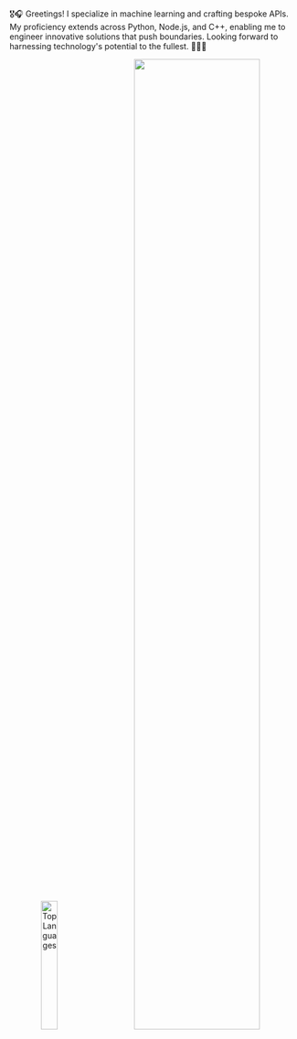 🎖️🎧 Greetings! 
I specialize in machine learning and crafting bespoke APIs. My proficiency extends across Python, Node.js, and C++, enabling me to engineer innovative solutions that push boundaries. Looking forward to harnessing technology's potential to the fullest. 🌟👩‍💻


<p align="center">
<img src="https://github-readme-stats.vercel.app/api/top-langs/?username=melch-inno&hide=html,css&hide_border=true&theme=tokyonight" alt="Top Languages" width="24%"/>&nbsp;&nbsp;&nbsp;&nbsp;&nbsp;&nbsp;&nbsp;
<img src="https://github-readme-activity-graph.vercel.app/graph?username=melch-inno&hide_border=true&theme=tokyo-night" width="66%">
<br><br>
<!-- <img src="https://github-readme-streak-stats.herokuapp.com/?user=melch-inno&hide_border=true&theme=tokyonight" alt="Streak Stats" width="47%"/>&nbsp;&nbsp;&nbsp;&nbsp;&nbsp;&nbsp;&nbsp; -->
<!-- <img src="https://github-readme-stats.vercel.app/api?username=melch-inno&hide_border=true&theme=tokyonight" alt="Streak Stats" width="43%"/> -->
</p>

<!---
melch-inno/melch-inno is a ✨ special ✨ repository because its `README.md` (this file) appears on your GitHub profile.
You can click the Preview link to take a look at your changes.
--->


